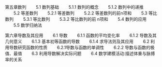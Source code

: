 第五章数列
　　5.1 数列基础
　　5.1.1 数列的概念
　　5.1.2 数列中的递推
　　5.2 等差数列
　　5.2.1 等差数列
　　5.2.2 等差数列的前n项和
　　5.3 等比数列
　　5.3.1 等比数列
　　5.3.2 等比数列的前 n项和
　　5.4 数列的应用
　　5.5 数学归纳法

第六章导数及其应用
　　6.1 导数
　　6.1.1 函数的平均变化率
　　6.1.2 导数及其几何意义
　　6.1.3 基本初等函数的导数
　　6.1.4 求导法则及其应用
　　6.2 利用导数研究函数的性质
　　6.2.1导数与函数的单调性
　　6.2.2 导数与函数的极值、最值
　　6.3 利用导数解决实际问题
　　6.4 数学建模活动:描述体重与脉搏率的关系